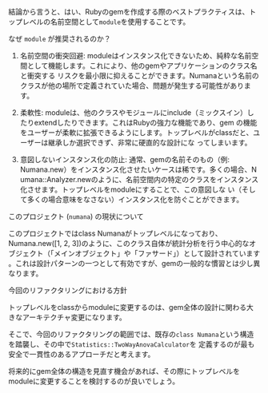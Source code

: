 結論から言うと、はい、Rubyのgemを作成する際のベストプラクティスは、トップレベルの名前空間として`module`を使用することです。

なぜ `module` が推奨されるのか？

 1. 名前空間の衝突回避:
    moduleはインスタンス化できないため、純粋な名前空間として機能します。これにより、他のgemやアプリケーションのクラス名と衝突する
    リスクを最小限に抑えることができます。Numanaという名前のクラスが他の場所で定義されていた場合、問題が発生する可能性があります。

 2. 柔軟性: moduleは、他のクラスやモジュールにinclude（ミックスイン）したりextendしたりできます。これはRubyの強力な機能であり、gem
    の機能をユーザーが柔軟に拡張できるようにします。トップレベルがclassだと、ユーザーは継承しか選択できず、非常に硬直的な設計にな
    ってしまいます。

 3. 意図しないインスタンス化の防止: 通常、gemの名前そのもの（例: Numana.new）をインスタンス化させたいケースは稀です。多くの場合、N
    umana::Analyzer.newのように、名前空間内の特定のクラスをインスタンス化させます。トップレベルをmoduleにすることで、この意図しな
    い（そして多くの場合意味をなさない）インスタンス化を防ぐことができます。

このプロジェクト (`numana`) の現状について

このプロジェクトではclass Numanaがトップレベルになっており、Numana.new([1, 2,
3])のように、このクラス自体が統計分析を行う中心的なオブジェクト（「メインオブジェクト」や「ファサード」）として設計されています
。これは設計パターンの一つとして有効ですが、gemの一般的な慣習とは少し異なります。

今回のリファクタリングにおける方針

トップレベルをclassからmoduleに変更するのは、gem全体の設計に関わる大きなアーキテクチャ変更になります。

そこで、今回のリファクタリングの範囲では、既存の`class Numana`という構造を踏襲し、その中で`Statistics::TwoWayAnovaCalculator`を
定義するのが最も安全で一貫性のあるアプローチだと考えます。

将来的にgem全体の構造を見直す機会があれば、その際にトップレベルをmoduleに変更することを検討するのが良いでしょう。

